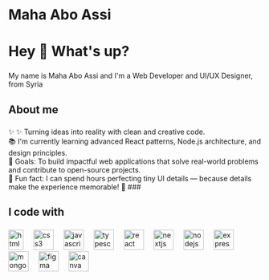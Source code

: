 # Maha Abo Assi
<h1 align="left">Hey 👋 What's up?</h1>

###

<p align="left">My name is Maha Abo Assi  and I'm a Web Developer and UI/UX Designer, from Syria</p>

###

<h2 align="left">About me</h2>

###

<p align="left">✨ 
  ✨ Turning ideas into reality with clean and creative code.<br>
  📚 I'm currently learning advanced React patterns, Node.js architecture, and design principles.<br>
  🎯 Goals: To build impactful web applications that solve real-world problems and contribute to open-source projects.<br>
  🎲 Fun fact: I can spend hours perfecting tiny UI details — because details make the experience memorable! 🎨
###

<h2 align="left">I code with</h2>

###
<div>
  <img style="width:30px" src="https://cdn.jsdelivr.net/gh/devicons/devicon/icons/html5/html5-original.svg" height="40" alt="html5 logo" />
  <img width="12" />
  <img src="https://cdn.jsdelivr.net/gh/devicons/devicon/icons/css3/css3-original.svg" height="40" alt="css3 logo" />
  <img width="12" />
  <img src="https://cdn.jsdelivr.net/gh/devicons/devicon/icons/javascript/javascript-original.svg" height="40" alt="javascript logo" />
  <img width="12" />
  <img src="https://cdn.jsdelivr.net/gh/devicons/devicon/icons/typescript/typescript-original.svg" height="40" alt="typescript logo" />
  <img width="12" />
  <img src="https://cdn.jsdelivr.net/gh/devicons/devicon/icons/react/react-original.svg" height="40" alt="react logo" />
  <img width="12" />
  <img src="https://cdn.jsdelivr.net/gh/devicons/devicon/icons/nextjs/nextjs-original.svg" height="40" alt="nextjs logo" />
  <img width="12" />
  <img src="https://cdn.jsdelivr.net/gh/devicons/devicon/icons/nodejs/nodejs-original.svg" height="40" alt="nodejs logo" />
  <img width="12" />
  <img src="https://cdn.jsdelivr.net/gh/devicons/devicon/icons/express/express-original.svg" height="40" alt="express logo" />
  <img width="12" />
  <img src="https://cdn.jsdelivr.net/gh/devicons/devicon/icons/mongodb/mongodb-original.svg" height="40" alt="mongodb logo" />
  <img width="12" />
  <img src="https://cdn.jsdelivr.net/gh/devicons/devicon/icons/figma/figma-original.svg" height="40" alt="figma logo" />
  <img width="12" />
  <img src="https://img.icons8.com/color/48/000000/canva.png" height="40" alt="canva logo" />
</div>

###
